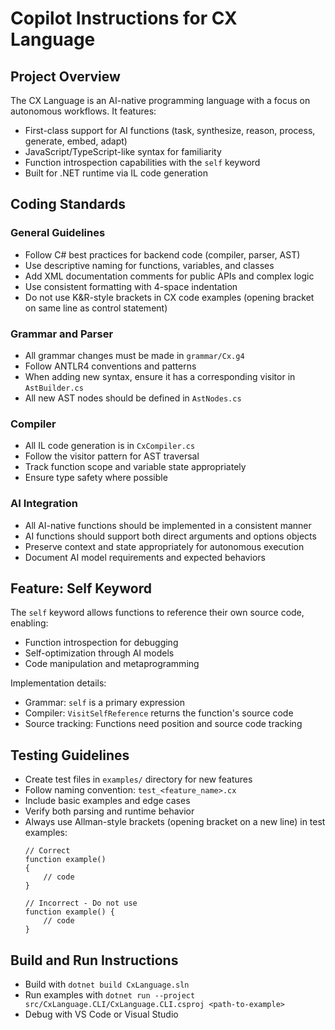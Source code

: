 # Copilot Instructions for CX Language

## Project Overview
The CX Language is an AI-native programming language with a focus on autonomous workflows. It features:
- First-class support for AI functions (task, synthesize, reason, process, generate, embed, adapt)
- JavaScript/TypeScript-like syntax for familiarity
- Function introspection capabilities with the `self` keyword
- Built for .NET runtime via IL code generation

## Coding Standards

### General Guidelines
- Follow C# best practices for backend code (compiler, parser, AST)
- Use descriptive naming for functions, variables, and classes
- Add XML documentation comments for public APIs and complex logic
- Use consistent formatting with 4-space indentation
- Do not use K&R-style brackets in CX code examples (opening bracket on same line as control statement)

### Grammar and Parser
- All grammar changes must be made in `grammar/Cx.g4`
- Follow ANTLR4 conventions and patterns
- When adding new syntax, ensure it has a corresponding visitor in `AstBuilder.cs`
- All new AST nodes should be defined in `AstNodes.cs`

### Compiler
- All IL code generation is in `CxCompiler.cs`
- Follow the visitor pattern for AST traversal
- Track function scope and variable state appropriately
- Ensure type safety where possible

### AI Integration
- All AI-native functions should be implemented in a consistent manner
- AI functions should support both direct arguments and options objects
- Preserve context and state appropriately for autonomous execution
- Document AI model requirements and expected behaviors

## Feature: Self Keyword

The `self` keyword allows functions to reference their own source code, enabling:
- Function introspection for debugging
- Self-optimization through AI models
- Code manipulation and metaprogramming

Implementation details:
- Grammar: `self` is a primary expression
- Compiler: `VisitSelfReference` returns the function's source code
- Source tracking: Functions need position and source code tracking

## Testing Guidelines
- Create test files in `examples/` directory for new features
- Follow naming convention: `test_<feature_name>.cx`
- Include basic examples and edge cases
- Verify both parsing and runtime behavior
- Always use Allman-style brackets (opening bracket on a new line) in test examples:
  ```
  // Correct
  function example() 
  {
      // code
  }
  
  // Incorrect - Do not use
  function example() {
      // code
  }
  ```

## Build and Run Instructions
- Build with `dotnet build CxLanguage.sln` 
- Run examples with `dotnet run --project src/CxLanguage.CLI/CxLanguage.CLI.csproj <path-to-example>`
- Debug with VS Code or Visual Studio
